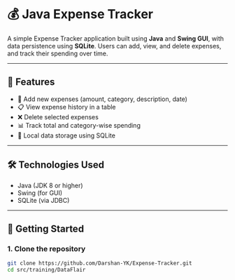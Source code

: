 # 💰 Java Expense Tracker

A simple Expense Tracker application built using **Java** and **Swing GUI**, with data persistence using **SQLite**. Users can add, view, and delete expenses, and track their spending over time.

---

## 📌 Features

- 📝 Add new expenses (amount, category, description, date)
- 📋 View expense history in a table
- ❌ Delete selected expenses
- 📊 Track total and category-wise spending
- 💾 Local data storage using SQLite

---

## 🛠️ Technologies Used

- Java (JDK 8 or higher)
- Swing (for GUI)
- SQLite (via JDBC)

---

## 🚀 Getting Started

### 1. Clone the repository

```bash
git clone https://github.com/Darshan-YK/Expense-Tracker.git
cd src/training/DataFlair
